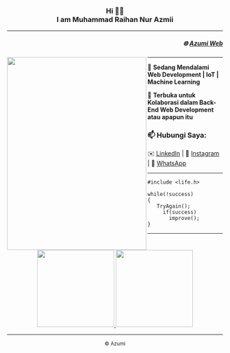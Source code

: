 <h3 align="center"><strong> Hi </strong> 👋🏻 <br>I am Muhammad Raihan Nur Azmii</h3>
<hr>
<h5 align="right">🌐 <a href="https://mraihanna.vercel.app/">Azumi Web</a></h5>
<p align="center">
 <img align="left" width=325" height="450" src="https://avatars.githubusercontent.com/u/59956239?v=4">
 <hr>
</p>
<div>
    <p>🌱 <strong>Sedang Mendalami Web Development | IoT | Machine Learning</strong></p>
    <p>👯 <strong>Terbuka untuk Kolaborasi dalam Back-End Web Development atau apapun itu</strong></p>
    <h3>📫 Hubungi Saya:</h3>
    <p>
        ✉️ <a href="https://www.linkedin.com/in/mraihanna/">LinkedIn</a> |
        📸 <a href="https://www.instagram.com/mraihanna1278.cs/">Instagram</a> |
        💬 <a href="https://api.whatsapp.com/send?phone=6289504824037&text=Hai%20Azumi%2C%20I%20know%20your%20phone%20number%20on%20Github">WhatsApp</a> 
     </br>
    </p>
</div>

---

```
#include <life.h>

while(!success)
{
   TryAgain();
     if(success)
       improve();
}
```
<hr>
<p align="center">
 <a href="https://github.com/mraihanna">
   <img height="180em" src="https://github-readme-stats-eight-theta.vercel.app/api?username=mraihanna&show_icons=true&theme=algolia&include_all_commits=true&count_private=true"/>
   <img height="180em" src="https://github-readme-stats-eight-theta.vercel.app/api/top-langs/?username=mraihanna&layout=compact&langs_count=8&theme=algolia"/>
 </a>
</p>
<hr>
<p align="center"><small>&copy; Azumi</small></p>
